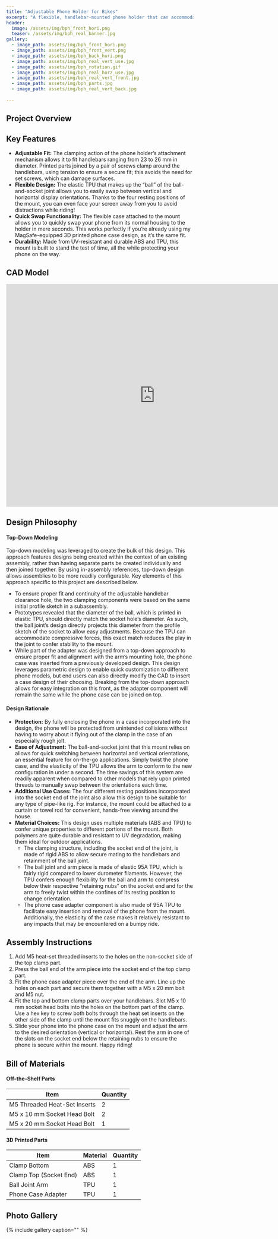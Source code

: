 ```yaml
---
title: "Adjustable Phone Holder for Bikes"
excerpt: "A flexible, handlebar-mounted phone holder that can accommodate horizontal and vertical orientations."
header:
  image: /assets/img/bph_front_hori.png
  teaser: /assets/img/bph_real_banner.jpg
gallery:
  - image_path: assets/img/bph_front_hori.png
  - image_path: assets/img/bph_front_vert.png
  - image_path: assets/img/bph_back_hori.png
  - image_path: assets/img/bph_real_vert_use.jpg
  - image_path: assets/img/bph_rotation.gif
  - image_path: assets/img/bph_real_horz_use.jpg
  - image_path: assets/img/bph_real_vert_front.jpg
  - image_path: assets/img/bph_parts.jpg
  - image_path: assets/img/bph_real_vert_back.jpg
   
---
```


## Project Overview

## Key Features
* **Adjustable Fit:** The clamping action of the phone holder’s attachment mechanism allows it to fit handlebars ranging from 23 to 26 mm in diameter. Printed parts joined by a pair of screws clamp around the handlebars, using tension to ensure a secure fit; this avoids the need for set screws, which can damage surfaces.
* **Flexible Design:** The elastic TPU that makes up the “ball” of the ball-and-socket joint allows you to easily swap between vertical and horizontal display orientations. Thanks to the four resting positions of the mount, you can even face your screen away from you to avoid distractions while riding!
* **Quick Swap Functionality:** The flexible case attached to the mount allows you to quickly swap your phone from its normal housing to the holder in mere seconds. This works perfectly if you’re already using my MagSafe-equipped 3D printed phone case design, as it’s the same fit.
* **Durability:** Made from UV-resistant and durable ABS and TPU, this mount is built to stand the test of time, all the while protecting your phone on the way.

## CAD Model
<iframe src="https://vanderbilt643.autodesk360.com/shares/public/SH512d4QTec90decfa6e11c1d8915bb95bfe?mode=embed" width="800" height="600" allowfullscreen="true" webkitallowfullscreen="true" mozallowfullscreen="true"  frameborder="0"></iframe>

## Design Philosophy 
#### Top-Down Modeling
Top-down modeling was leveraged to create the bulk of this design. This approach features designs being created within the context of an existing assembly, rather than having separate parts be created individually and then joined together. By using in-assembly references, top-down design allows assemblies to be more readily configurable. Key elements of this approach specific to this project are described below.
* To ensure proper fit and continuity of the adjustable handlebar clearance hole, the two clamping components were based on the same initial profile sketch in a subassembly.
* Prototypes revealed that the diameter of the ball, which is printed in elastic TPU, should directly match the socket hole’s diameter. As such, the ball joint’s design directly projects this diameter from the profile sketch of the socket to allow easy adjustments. Because the TPU can accommodate compressive forces, this exact match reduces the play in the joint to confer stability to the mount.
* While part of the adapter was designed from a top-down approach to ensure proper fit and alignment with the arm’s mounting hole, the phone case was inserted from a previously developed design. This design leverages parametric design to enable quick customization to different phone models, but end users can also directly modify the CAD to insert a case design of their choosing. Breaking from the top-down approach allows for easy integration on this front, as the adapter component will remain the same while the phone case can be joined on top.

#### Design Rationale
* **Protection:** By fully enclosing the phone in a case incorporated into the design, the phone will be protected from unintended collisions without having to worry about it flying out of the clamp in the case of an especially rough jolt.
* **Ease of Adjustment:** The ball-and-socket joint that this mount relies on allows for quick switching between horizontal and vertical orientations, an essential feature for on-the-go applications. Simply twist the phone case, and the elasticity of the TPU allows the arm to conform to the new configuration in under a second. The time savings of this system are readily apparent when compared to other models that rely upon printed threads to manually swap between the orientations each time.
* **Additional Use Cases:** The four different resting positions incorporated into the socket end of the joint also allow this design to be suitable for any type of pipe-like rig. For instance, the mount could be attached to a curtain or towel rod for convenient, hands-free viewing around the house.
* **Material Choices:** This design uses multiple materials (ABS and TPU) to confer unique properties to different portions of the mount. Both polymers are quite durable and resistant to UV degradation, making them ideal for outdoor applications.
  * The clamping structure, including the socket end of the joint, is made of rigid ABS to allow secure mating to the handlebars and retainment of the ball joint. 
  * The ball joint and arm piece is made of elastic 95A TPU, which is fairly rigid compared to lower durometer filaments. However, the TPU confers enough flexibility for the ball and arm to compress below their respective “retaining nubs” on the socket end and for the arm to freely twist within the confines of its resting position to change orientation.
  * The phone case adapter component is also made of 95A TPU to facilitate easy insertion and removal of the phone from the mount. Additionally, the elasticity of the case makes it relatively resistant to any impacts that may be encountered on a bumpy ride.

## Assembly Instructions
1. Add M5 heat-set threaded inserts to the holes on the non-socket side of the top clamp part.
2. Press the ball end of the arm piece into the socket end of the top clamp part.
3. Fit the phone case adapter piece over the end of the arm. Line up the holes on each part and secure them together with a M5 x 20 mm bolt and M5 nut.
4. Fit the top and bottom clamp parts over your handlebars. Slot M5 x 10 mm socket head bolts into the holes on the bottom part of the clamp. Use a hex key to screw both bolts through the heat set inserts on the other side of the clamp until the mount fits snuggly on the handlebars.
5. Slide your phone into the phone case on the mount and adjust the arm to the desired orientation (vertical or horizontal). Rest the arm in one of the slots on the socket end below the retaining nubs to ensure the phone is secure within the mount. Happy riding!

## Bill of Materials
#### Off-the-Shelf Parts

| Item | Quantity |
| --- | --- |
| M5 Threaded Heat-Set Inserts | 2 |
| M5 x 10 mm Socket Head Bolt| 2 |
| M5 x 20 mm Socket Head Bolt | 1 |

#### 3D Printed Parts

| Item | Material | Quantity |
| --- | --- | --- |
| Clamp Bottom | ABS | 1 |
| Clamp Top (Socket End) | ABS | 1 |
| Ball Joint Arm | TPU | 1 |
| Phone Case Adapter | TPU | 1 |

## Photo Gallery

{% include gallery caption="" %}
